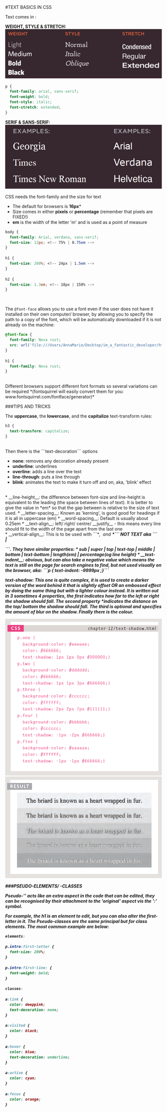 #TEXT BASICS IN CSS

Text comes in :

__WEIGHT, STYLE & STRETCH:__ ![](./images_3/weight_style_stretch.png)
```css
p {
  font-family: arial, sans-serif;
  font-weight: bold;
  font-style: italic;
  font-stretch: extended;
}
```
__SERIF & SANS-SERIF:__ ![](./images_3/serif_sans_serif.png)

CSS needs the font-family and the size for text

  * The default for browsers is __16px__*
  * Size comes in either __pixels__ or __percentage__ (remember that pixels are FIXED!)
  * __em__ is the width of the letter 'm' and is used as a point of measure

```css
body {
  font-family: Arial, verdana, sans-serif;
  font-size: 12px; <!-- 75% | 0.75em -->
}

h1 {
  font-size: 200%; <!-- 24px | 1.5em -->
}

h2 {
  font-size: 1.3em; <!-- 18px | 150% -->
}
```
<br>

The ```@font-face``` allows you to use a font even if the user does not have it installed on their own computer/ browser, by allowing you to specify the path to a copy of the font, which will be automatically downloaded if it is not already on the machine:

```css
@font-face {
  font-family: Nexa rust;
  src: url('file:///Users/AnnaMarie/Desktop/im_a_fantastic_developer/html_css_ducket/css/chapter_2_colour/css_test_3.html');
}

h1 {
  font-family: Nexa rust;
}
```
<br>
Different browsers support different font formats so several variations can be required *(fontsquirrel will easily convert them for you: www.fontsquirrel.com/fontface/generator)*

###TIPS AND TRICKS

The __uppercase__, the __lowercase__, and the __capitalize__ text-transform rules:

```css
h3 {
  text-transform: capitalize;
}
```
<br>
Then there is the ```text-decoration``` options

  * __none__: removes any decoration already present
  * __underline__: underlines
  * __overline__: adds a line over the text
  * __line-through__: puts a line through
  * __blink__: animates the text to make it turn off and on, aka, 'blink' effect
<br>
    * __line-height__: the difference between font-size and line-height is equivalent to the leading (the space between lines of text). It is better to give the value in *em* so that the gap between is relative to the size of text used.
    * __letter-spacing__: Known as 'kerning', is good good for headings if it is all in uppercase (em)
    * __word-spacing__: Default is usually about 0.25em
    * __text-align__: left/ right/ centre/ __justify__ - this means every line should fit to the width of the page apart from the last one
<br>
  * __vertical-align__: This is to be used with ```*<em>, <img> and <strong>*``` NOT TEXT aka ```<div> | <p>```. They have similar properties:
    * sub | super | top | text-top | middle | bottom | text-bottom | length(em) | percentage(og line height)
  * __text-indent__: obvious, but can also take a negative value which means the text is still on the page for search engines to find, but not used visually on the browser, aka: ```p { text-indent: -9999px ;}```

__text-shadow__: This one is quite complex, it is used to create a darker version of the word behind it that is slightly offset OR an embossed effect by doing the same thing but with a lighter colour instead. It is written out in 3 sometimes 4 properties, the first indicates *how far to the left or right the shadow should fall*. The second property *indicates the distance on the top/ bottom the shadow should fall. The third is optional and specifies *the amount of blur on the shadow*. Finally there is the *colour*.

![](./images_3/text-shadow.png)![](./images_3/text-shadow_results.png)

###PSEUDO-ELEMENTS/ -CLASSES

Pseudo-'' acts like an extra aspect in the code that can be edited, they can be recognised by their attachment to the 'original' aspect vis the ':' symbol.

For example, the h1 is an element to edit, but you can also alter the first-letter in it. The Pseudo-classes are the same principal but for class elements. The most common example are below:

```css
elements:

p.intro:first-letter {
  font-size: 200%;
}

p.intro:first-line: {
  font-weight: bold;
}

classes:

a:link {
  color: deeppink;
  text-decoration: none;
}

a:visited {
  color: black;
}

a:hover {
  color: blue;
  text-decoration: underline;
}

a:active {
  color: cyan;
}

a:focus {
  color: orange;
}
```
<br>














